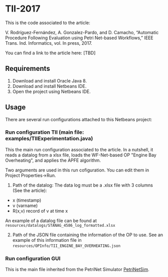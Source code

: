 # TII-2017

This is the code associated to the article: 

V. Rodríguez-Fernández, A. Gonzalez-Pardo, and D. Camacho, “Automatic Procedure Following Evaluation using Petri Net-based Workflows,” IEEE Trans. Ind. Informatics, vol. In press, 2017.

You can find a link to the article here:
[TBD]

## Requirements

1. Download and install Oracle Java 8.
2. Download and install Netbeans IDE.
3. Open the project using Netbeans IDE.

## Usage

There are several run configurations attached to this Netbeans project:

### Run configuration TII (main file: examples/TIIExperimentation.java)

This the main run configuration associated to the article. In a nutshell, it reads a datalog from a xlsx file,
loads the WF-Net-based OP "Engine Bay Overheating", and applies the APFE algorithm.

Two arguments are used in this run cofiguration. You can edit them in Project Properties->Run.

1. Path of the datalog: The data log must be a .xlsx file with 3 columns (See the article):
* x (timestamp)
* v (varname)
* R(x,v) record of v at time x

An example of a datalog file can be found at `resources/datalogs/STANAG_4586_log_formatted.xlsx`

2. Path of the JSON file containing the information of the OP to use. See an example of this information file in
`resources/OPInfo/TII_ENGINE_BAY_OVERHEATING.json`

### Run configuration GUI

This is the main file inherited from the PetriNet Simulator [PetriNetSim](https://github.com/zamzam/PetriNetSim).

